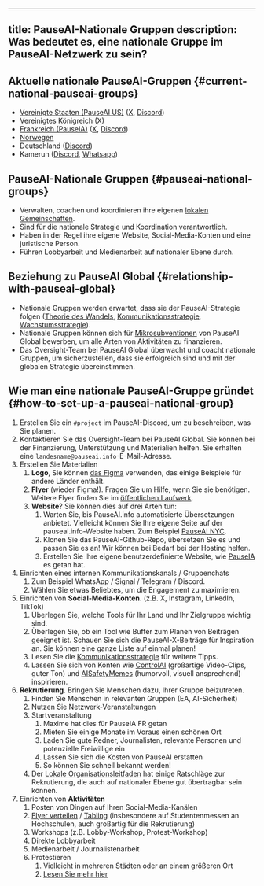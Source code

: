 

---
title: PauseAI-Nationale Gruppen
description: Was bedeutet es, eine nationale Gruppe im PauseAI-Netzwerk zu sein?
---
## Aktuelle nationale PauseAI-Gruppen {#current-national-pauseai-groups}

- [Vereinigte Staaten (PauseAI US)](https://pauseai-us.org/) ([X](https://x.com/PauseAIus), [Discord](https://discord.gg/TmpmYejE3e))
- Vereinigtes Königreich ([X](https://x.com/PauseAI_UK))
- [Frankreich (PauseIA)](https://pauseia.fr/) ([X](https://x.com/pause_ia), [Discord](https://discord.gg/vyXGd7AeGc))
- [Norwegen](https://pauseai.no/)
- Deutschland ([Discord](https://discord.gg/VuVVyJQ37M))
- Kamerun ([Discord](https://discord.gg/JCJBSmDv), [Whatsapp](https://chat.whatsapp.com/EmSo5C486JzDdFOiojByje))

## PauseAI-Nationale Gruppen {#pauseai-national-groups}

- Verwalten, coachen und koordinieren ihre eigenen [lokalen Gemeinschaften](/communities).
- Sind für die nationale Strategie und Koordination verantwortlich.
- Haben in der Regel ihre eigene Website, Social-Media-Konten und eine juristische Person.
- Führen Lobbyarbeit und Medienarbeit auf nationaler Ebene durch.

## Beziehung zu PauseAI Global {#relationship-with-pauseai-global}

- Nationale Gruppen werden erwartet, dass sie der PauseAI-Strategie folgen ([Theorie des Wandels](/theory-of-change), [Kommunikationsstrategie](/communication-strategy), [Wachstumsstrategie](/growth-strategy)).
- Nationale Gruppen können sich für [Mikrosubventionen](/microgrants) von PauseAI Global bewerben, um alle Arten von Aktivitäten zu finanzieren.
- Das Oversight-Team bei PauseAI Global überwacht und coacht nationale Gruppen, um sicherzustellen, dass sie erfolgreich sind und mit der globalen Strategie übereinstimmen.

## Wie man eine nationale PauseAI-Gruppe gründet {#how-to-set-up-a-pauseai-national-group}

1.  Erstellen Sie ein `#project` im PauseAI-Discord, um zu beschreiben, was Sie planen.
2.  Kontaktieren Sie das Oversight-Team bei PauseAI Global. Sie können bei der Finanzierung, Unterstützung und Materialien helfen. Sie erhalten eine `landesname@pauseai.info`-E-Mail-Adresse.
3.  Erstellen Sie Materialien
    1.  **Logo**, Sie können [das Figma](https://www.figma.com/design/iQ4PHQTi1vAVmT9Lckazqt/PauseAI-designs---editable) verwenden, das einige Beispiele für andere Länder enthält.
    1.  **Flyer** (wieder Figma!). Fragen Sie um Hilfe, wenn Sie sie benötigen. Weitere Flyer finden Sie im [öffentlichen Laufwerk](https://drive.google.com/drive/u/1/folders/1bQ_MZ8giK-Mee4ABkO0BgcFInaXruNpa).
    1.  **Website**? Sie können dies auf drei Arten tun:
        1.  Warten Sie, bis PauseAI.info automatisierte Übersetzungen anbietet. Vielleicht können Sie Ihre eigene Seite auf der pauseai.info-Website haben. Zum Beispiel [PauseAI NYC](/nyc-action).
        2.  Klonen Sie das PauseAI-Github-Repo, übersetzen Sie es und passen Sie es an! Wir können bei Bedarf bei der Hosting helfen.
        3.  Erstellen Sie Ihre eigene benutzerdefinierte Website, wie [PauseIA](https://pauseia.fr/) es getan hat.
4.  Einrichten eines internen Kommunikationskanals / Gruppenchats
    1.  Zum Beispiel WhatsApp / Signal / Telegram / Discord.
    2.  Wählen Sie etwas Beliebtes, um die Engagement zu maximieren.
5.  Einrichten von **Social-Media-Konten**. (z.B. X, Instagram, LinkedIn, TikTok)
    1.  Überlegen Sie, welche Tools für Ihr Land und Ihr Zielgruppe wichtig sind.
    2.  Überlegen Sie, ob ein Tool wie Buffer zum Planen von Beiträgen geeignet ist. Schauen Sie sich die PauseAI-X-Beiträge für Inspiration an. Sie können eine ganze Liste auf einmal planen!
    3.  Lesen Sie die [Kommunikationsstrategie](/communication-strategy) für weitere Tipps.
    4.  Lassen Sie sich von Konten wie [ControlAI](https://x.com/ai_ctrl/) (großartige Video-Clips, guter Ton) und [AISafetyMemes](https://x.com/AISafetyMemes) (humorvoll, visuell ansprechend) inspirieren.
6.  **Rekrutierung**. Bringen Sie Menschen dazu, Ihrer Gruppe beizutreten.
    1.  Finden Sie Menschen in relevanten Gruppen (EA, AI-Sicherheit)
    2.  Nutzen Sie Netzwerk-Veranstaltungen
    3.  Startveranstaltung
        1.  Maxime hat dies für PauseIA FR getan
        2.  Mieten Sie einige Monate im Voraus einen schönen Ort
        3.  Laden Sie gute Redner, Journalisten, relevante Personen und potenzielle Freiwillige ein
        4.  Lassen Sie sich die Kosten von PauseAI erstatten
        5.  So können Sie schnell bekannt werden!
    4.  Der [Lokale Organisationsleitfaden](/local-organizing) hat einige Ratschläge zur Rekrutierung, die auch auf nationaler Ebene gut übertragbar sein können.
7.  Einrichten von **Aktivitäten**
    1.  Posten von Dingen auf Ihren Social-Media-Kanälen
    2.  [Flyer verteilen](/flyering) / [Tabling](/tabling) (insbesondere auf Studentenmessen an Hochschulen, auch großartig für die Rekrutierung)
    3.  Workshops (z.B. Lobby-Workshop, Protest-Workshop)
    4.  Direkte Lobbyarbeit
    5.  Medienarbeit / Journalistenarbeit
    6.  Protestieren
        1.  Vielleicht in mehreren Städten oder an einem größeren Ort
        2.  [Lesen Sie mehr hier](/organizing-a-protest)